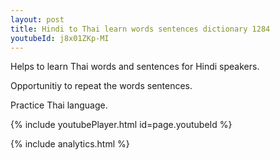 ```yaml
---
layout: post
title: Hindi to Thai learn words sentences dictionary 1284 
youtubeId: j8x01ZKp-MI
---
```

 
 
Helps to learn Thai words and sentences for Hindi speakers.

Opportunitiy to repeat the words sentences. 

Practice Thai language. 
 
{% include youtubePlayer.html id=page.youtubeId %}
 
 
{% include analytics.html %}